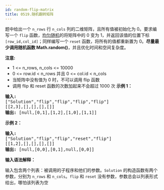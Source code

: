 ```yaml
---
id: random-flip-matrix
title: 0519.随机翻转矩阵
---
```

题中给出一个 <code>n_rows</code> 行 <code>n_cols</code> 列的二维矩阵，且所有值被初始化为 0。要求编写一个 <code>flip</code> 函数，[均匀随机](https://en.wikipedia.org/wiki/Discrete_uniform_distribution)的将矩阵中的 0 变为 1，并返回该值的位置下标 <code>[row_id,col_id]</code>；同样编写一个 <code>reset</code> 函数，将所有的值都重新置为 0。**尽量最少调用随机函数 Math.random()**，并且优化时间和空间复杂度。

**注意:**

- 1 &lt;= n_rows, n_cols &lt;= 10000
- 0 &lt;= row.id &lt; n_rows 并且 0 &lt;= col.id &lt; n_cols
- 当矩阵中没有值为 0 时，不可以调用 flip 函数
- 调用 flip 和 reset 函数的次数加起来不会超过 1000 次
**示例 1：**


<pre><strong>输入: <br/></strong>[&#34;Solution&#34;,&#34;flip&#34;,&#34;flip&#34;,&#34;flip&#34;,&#34;flip&#34;]<br/>[[2,3],[],[],[],[]]<br/><strong>输出: </strong>[null,[0,1],[1,2],[1,0],[1,1]]<br/></pre>

**示例 2：**


<pre><strong>输入: <br/></strong>[&#34;Solution&#34;,&#34;flip&#34;,&#34;flip&#34;,&#34;reset&#34;,&#34;flip&#34;]<br/>[[1,2],[],[],[],[]]<br/><strong>输出: </strong>[null,[0,0],[0,1],null,[0,0]]</pre>

**输入语法解释：**

输入包含两个列表：被调用的子程序和他们的参数。<code>Solution</code> 的构造函数有两个参数，分别为 <code>n_rows</code> 和 <code>n_cols</code>。<code>flip</code> 和 <code>reset</code> 没有参数，参数总会以列表形式给出，哪怕该列表为空
